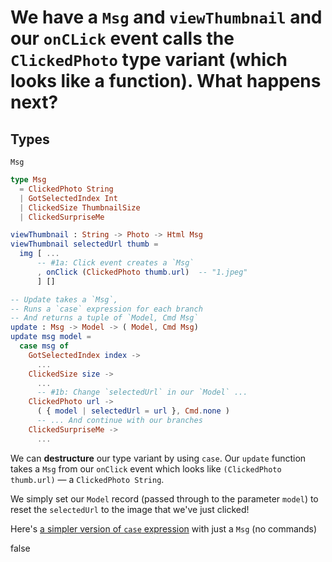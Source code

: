 <!-- Front of card ===========================================================

    Simple Card Data

    - Type:
        What's the answer?
        A simple question->answer card;
        we're asking the question: "what does this code do?", e.g:

        - A function with an output you have to guess.
        - A class with a method that you need to call.

    - Docs:
        http://tinyurl.com/anki-simple-card

    - Key:
        ★ Required
        ☆ Optional (recommended)
        ✎ Optional (notes, markdown)
        ⤷ Field Type

    - Notes:
        View compiled file in your text editor or a Chrome-type browser.
        The `## H2` titles represent Anki text fields, with the contents below.

========================================================================== -->


<!-- -------------------------------------------------------------------------
    ★ Title

    ⤷ `string` (auto wrapped with a `H1` tag)
-------------------------------------------------------------------------- -->
# We have a `Msg` and `viewThumbnail` and our `onCLick` event calls the `ClickedPhoto` type variant (which looks like a function). What happens next?


<!-- -------------------------------------------------------------------------
    ☆ Subtitle

    ⤷ `string` (auto wrapped with a `H2` tag)
-------------------------------------------------------------------------- -->
## Types


<!-- -------------------------------------------------------------------------
    ☆ Syntax (inline code)

    ⤷ `code string` (auto wrapped with <p><code> tag)
-------------------------------------------------------------------------- -->
`Msg`


<!-- -------------------------------------------------------------------------
    ★ Sample (code block or image)

    ⤷ `pre block | image`

      | Requires `markdown` fenced code block;

      A markdown fenced code block that will compile to our highlighted
      code with Pandoc. What does this code do?
-------------------------------------------------------------------------- -->
```elm
type Msg
  = ClickedPhoto String
  | GotSelectedIndex Int
  | ClickedSize ThumbnailSize
  | ClickedSurpriseMe

viewThumbnail : String -> Photo -> Html Msg
viewThumbnail selectedUrl thumb =
  img [ ...
      -- #1a: Click event creates a `Msg`
      , onClick (ClickedPhoto thumb.url)  -- "1.jpeg"
      ] []
```



<!-- Back of card ======================================================== -->


<!-- -------------------------------------------------------------------------
    ★ Key point (code block or image)

    ⤷ `pre block | image`

      | Requires `markdown` fenced code block;

      A markdown fenced code block that will compile to our highlighted
      code with Pandoc. The output or answer to the above question.
-------------------------------------------------------------------------- -->
```elm
-- Update takes a `Msg`,
-- Runs a `case` expression for each branch
-- And returns a tuple of `Model, Cmd Msg`
update : Msg -> Model -> ( Model, Cmd Msg)
update msg model =
  case msg of
    GotSelectedIndex index ->
      ...
    ClickedSize size ->
      ...
      -- #1b: Change `selectedUrl` in our `Model` ...
    ClickedPhoto url ->
      ( { model | selectedUrl = url }, Cmd.none )
      -- ... And continue with our branches
    ClickedSurpriseMe ->
      ...
```


<!-- -------------------------------------------------------------------------
    ★ Key point notes

    ⤷ `rich html`
-------------------------------------------------------------------------- -->
We can **destructure** our type variant by using `case`. Our `update` function takes a `Msg` from our `onClick` event which looks like `(ClickedPhoto thumb.url)` — a `ClickedPhoto String`.

We simply set our `Model` record (passed through to the parameter `model`) to reset the `selectedUrl` to the image that we've just clicked!

<!-- -------------------------------------------------------------------------
    ✎ Other notes

    ⤷ `rich html`
-------------------------------------------------------------------------- -->
Here's [a simpler version of `case` expression](https://github.com/badlydrawnrob/elm-playground/blob/fd8bcb29bc0c6fc345b8dbc51b6dd16a7d95d33a/elm-in-action/03/src/PhotoGroove.elm#L125-L133) with just a `Msg` (no commands)

<!-- -------------------------------------------------------------------------
    ✎ Markdown

    ⤷ `raw text`

      Do not add the compiled HTML to your card, rather, use the raw text
      Markdown fenced code block. This makes for easier editing of a card
      later on.

      Warning: may increase card file size
        @ https://github.com/badlydrawnrob/anki/issues/116
-------------------------------------------------------------------------- -->
false
